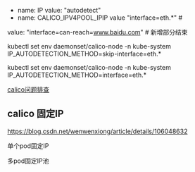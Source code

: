 

- name: IP value: "autodetect"
- name: CALICO_IPV4POOL_IPIP value
"interface=eth.*" # 

value: "interface=can-reach=www.baidu.com" # 新增部分结束 

kubectl set env daemonset/calico-node -n kube-system IP_AUTODETECTION_METHOD=skip-interface=eth.*

kubectl set env daemonset/calico-node -n kube-system IP_AUTODETECTION_METHOD=interface=eth.*




[calico问题排查](https://zhuanlan.zhihu.com/p/98360450)
 


## calico 固定IP 

https://blog.csdn.net/wenwenxiong/article/details/106048632

单个pod固定IP

多pod固定IP池



